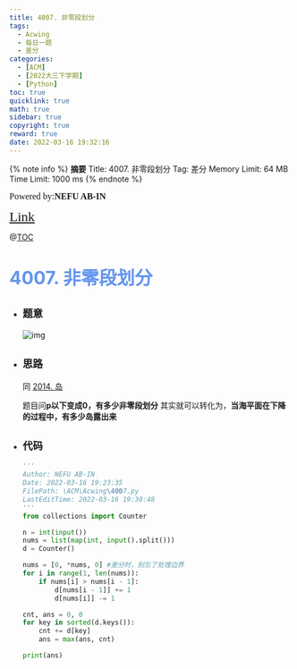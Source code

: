 ```yaml
---
title: 4007. 非零段划分
tags:
  - Acwing
  - 每日一题
  - 差分
categories:
  - [ACM]
  - [2022大三下学期]
  - [Python]
toc: true
quicklink: true
math: true
sidebar: true
copyright: true
reward: true
date: 2022-03-16 19:32:16
---
```



{% note info %}
**摘要**
Title: 4007. 非零段划分
Tag: 差分
Memory Limit: 64 MB
Time Limit: 1000 ms
{% endnote %}
<!-- more -->

<font size=3 face=楷体>Powered by:**NEFU AB-IN**</font>

<font color=#FFA500 size=5 face=楷体>[Link](https://www.acwing.com/problem/content/4010/)</font>

@[TOC](文章目录)

# <font color=#6495ED size=6>4007. 非零段划分</font>

* ## <font size=4 face=粗体>题意</font>

  ![img](https://oss.ab-in.cn/Pictures/4007.png)

* ## <font size=4 face=粗体>思路</font>

  同 [2014. 岛](https://blog.ab-in.cn/2022/02/13/Acwing2022-1-7/)

  题目问**p以下变成0，有多少非零段划分**
  其实就可以转化为，**当海平面在下降的过程中，有多少岛露出来**

* ## <font size=4 face=粗体>代码</font>

  ```python
  '''
  Author: NEFU AB-IN
  Date: 2022-03-16 19:23:35
  FilePath: \ACM\Acwing\4007.py
  LastEditTime: 2022-03-16 19:30:48
  '''
  from collections import Counter

  n = int(input())
  nums = list(map(int, input().split()))
  d = Counter()

  nums = [0, *nums, 0] #差分时，别忘了处理边界
  for i in range(1, len(nums)):
      if nums[i] > nums[i - 1]:
          d[nums[i - 1]] += 1
          d[nums[i]] -= 1

  cnt, ans = 0, 0
  for key in sorted(d.keys()):
      cnt += d[key]
      ans = max(ans, cnt)

  print(ans)
  ```